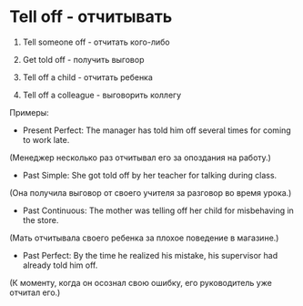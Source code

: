 # Tell off - отчитывать

1. Tell someone off - отчитать кого-либо

2. Get told off - получить выговор

3. Tell off a child - отчитать ребенка

4. Tell off a colleague - выговорить коллегу

Примеры:

- Present Perfect: The manager has told him off several times for coming to work late.

(Менеджер несколько раз отчитывал его за опоздания на работу.)

- Past Simple: She got told off by her teacher for talking during class.

(Она получила выговор от своего учителя за разговор во время урока.)

- Past Continuous: The mother was telling off her child for misbehaving in the store.

(Мать отчитывала своего ребенка за плохое поведение в магазине.)

- Past Perfect: By the time he realized his mistake, his supervisor had already told him off.

(К моменту, когда он осознал свою ошибку, его руководитель уже отчитал его.)

